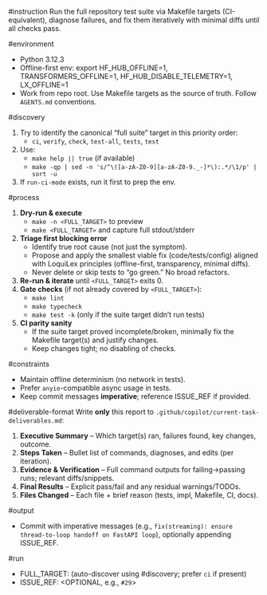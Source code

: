 #instruction
Run the full repository test suite via Makefile targets (CI-equivalent), diagnose failures, and fix them iteratively with minimal diffs until all checks pass.

#environment
- Python 3.12.3
- Offline-first env: export HF_HUB_OFFLINE=1, TRANSFORMERS_OFFLINE=1, HF_HUB_DISABLE_TELEMETRY=1, LX_OFFLINE=1
- Work from repo root. Use Makefile targets as the source of truth. Follow `AGENTS.md` conventions.

#discovery
1) Try to identify the canonical “full suite” target in this priority order:
   - `ci`, `verify`, `check`, `test-all`, `tests`, `test`
2) Use:
   - `make help || true` (if available)
   - `make -qp | sed -n 's/^\([a-zA-Z0-9][a-zA-Z0-9._-]*\):.*/\1/p' | sort -u`
3) If `run-ci-mode` exists, run it first to prep the env.

#process
1) **Dry-run & execute**
   - `make -n <FULL_TARGET>` to preview
   - `make <FULL_TARGET>` and capture full stdout/stderr
2) **Triage first blocking error**
   - Identify true root cause (not just the symptom).
   - Propose and apply the smallest viable fix (code/tests/config) aligned with LoquiLex principles (offline-first, transparency, minimal diffs).
   - Never delete or skip tests to “go green.” No broad refactors.
3) **Re-run & iterate** until `<FULL_TARGET>` exits 0.
4) **Gate checks** (if not already covered by `<FULL_TARGET>`):
   - `make lint`
   - `make typecheck`
   - `make test -k` (only if the suite target didn’t run tests)
5) **CI parity sanity**
   - If the suite target proved incomplete/broken, minimally fix the Makefile target(s) and justify changes.
   - Keep changes tight; no disabling of checks.

#constraints
- Maintain offline determinism (no network in tests).
- Prefer `anyio`-compatible async usage in tests.
- Keep commit messages **imperative**; reference ISSUE_REF if provided.

#deliverable-format
Write **only** this report to `.github/copilot/current-task-deliverables.md`:
1. **Executive Summary** – Which target(s) ran, failures found, key changes, outcome.
2. **Steps Taken** – Bullet list of commands, diagnoses, and edits (per iteration).
3. **Evidence & Verification** – Full command outputs for failing→passing runs; relevant diffs/snippets.
4. **Final Results** – Explicit pass/fail and any residual warnings/TODOs.
5. **Files Changed** – Each file + brief reason (tests, impl, Makefile, CI, docs).

#output
- Commit with imperative messages (e.g., `fix(streaming): ensure thread-to-loop handoff on FastAPI loop`), optionally appending ISSUE_REF.

#run
- FULL_TARGET: (auto-discover using #discovery; prefer `ci` if present)
- ISSUE_REF: <OPTIONAL, e.g., `#29`>
